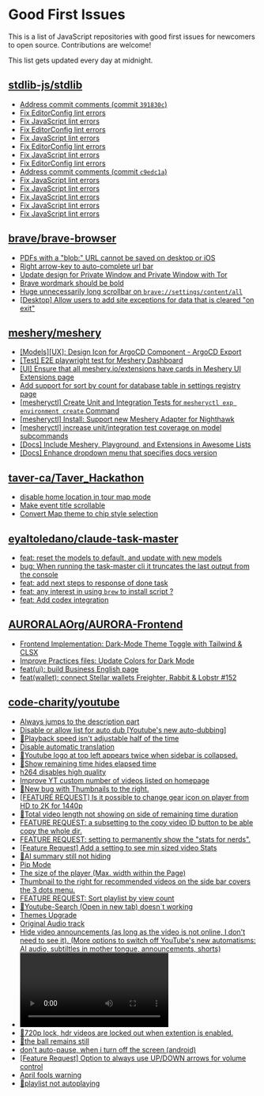 # Good First Issues

This is a list of JavaScript repositories with good first issues for newcomers to open source. Contributions are welcome!

This list gets updated every day at midnight.

## [stdlib-js/stdlib](https://github.com/stdlib-js/stdlib)

- [Address commit comments (commit `391830c`)](https://github.com/stdlib-js/stdlib/issues/7183)
- [Fix EditorConfig lint errors](https://github.com/stdlib-js/stdlib/issues/7182)
- [Fix JavaScript lint errors](https://github.com/stdlib-js/stdlib/issues/7115)
- [Fix EditorConfig lint errors](https://github.com/stdlib-js/stdlib/issues/7110)
- [Fix JavaScript lint errors](https://github.com/stdlib-js/stdlib/issues/7085)
- [Fix EditorConfig lint errors](https://github.com/stdlib-js/stdlib/issues/7077)
- [Fix JavaScript lint errors](https://github.com/stdlib-js/stdlib/issues/7070)
- [Fix EditorConfig lint errors](https://github.com/stdlib-js/stdlib/issues/6354)
- [Address commit comments (commit `c9edc1a`)](https://github.com/stdlib-js/stdlib/issues/7049)
- [Fix JavaScript lint errors](https://github.com/stdlib-js/stdlib/issues/7024)
- [Fix JavaScript lint errors](https://github.com/stdlib-js/stdlib/issues/7019)
- [Fix JavaScript lint errors](https://github.com/stdlib-js/stdlib/issues/6993)
- [Fix JavaScript lint errors](https://github.com/stdlib-js/stdlib/issues/6976)
- [Fix JavaScript lint errors](https://github.com/stdlib-js/stdlib/issues/6956)

## [brave/brave-browser](https://github.com/brave/brave-browser)

- [PDFs with a "blob:" URL cannot be saved on desktop or iOS](https://github.com/brave/brave-browser/issues/46348)
- [Right arrow-key to auto-complete url bar](https://github.com/brave/brave-browser/issues/44927)
- [Update design for Private Window and Private Window with Tor](https://github.com/brave/brave-browser/issues/44909)
- [Brave wordmark should be bold](https://github.com/brave/brave-browser/issues/41637)
- [Huge unnecessarily long scrollbar on `brave://settings/content/all`](https://github.com/brave/brave-browser/issues/44696)
- [[Desktop] Allow users to add site exceptions for data that is cleared "on exit"](https://github.com/brave/brave-browser/issues/10493)

## [meshery/meshery](https://github.com/meshery/meshery)

- [[Models][UX]: Design Icon for ArgoCD Component - ArgoCD Export](https://github.com/meshery/meshery/issues/10294)
- [[Test] E2E playwright test for Meshery Dashboard](https://github.com/meshery/meshery/issues/14565)
- [[UI] Ensure that all meshery.io/extensions have cards in Meshery UI Extensions page](https://github.com/meshery/meshery/issues/13623)
- [Add support for sort by count for database table in settings registry page](https://github.com/meshery/meshery/issues/13958)
- [[mesheryctl] Create Unit and Integration Tests for `mesheryctl exp environment create` Command](https://github.com/meshery/meshery/issues/12138)
- [[mesheryctl] Install: Support new Meshery Adapter for Nighthawk](https://github.com/meshery/meshery/issues/10371)
- [[mesheryctl] increase unit/integration test coverage on model subcommands](https://github.com/meshery/meshery/issues/14042)
- [[Docs] Include Meshery, Playground, and Extensions in Awesome Lists](https://github.com/meshery/meshery/issues/13426)
- [[Docs] Enhance dropdown menu that specifies docs version](https://github.com/meshery/meshery/issues/9227)

## [taver-ca/Taver_Hackathon](https://github.com/taver-ca/Taver_Hackathon)

- [disable home location in tour map mode](https://github.com/taver-ca/Taver_Hackathon/issues/141)
- [Make event title scrollable](https://github.com/taver-ca/Taver_Hackathon/issues/130)
- [Convert Map theme to chip style selection](https://github.com/taver-ca/Taver_Hackathon/issues/135)

## [eyaltoledano/claude-task-master](https://github.com/eyaltoledano/claude-task-master)

- [feat: reset the models to default, and update with new models](https://github.com/eyaltoledano/claude-task-master/issues/476)
- [bug: When running the task-master cli it truncates the last output from the console](https://github.com/eyaltoledano/claude-task-master/issues/553)
- [feat: add next steps to response of done task](https://github.com/eyaltoledano/claude-task-master/issues/235)
- [feat: any interest in using `brew` to install script ?](https://github.com/eyaltoledano/claude-task-master/issues/538)
- [feat: Add codex integration](https://github.com/eyaltoledano/claude-task-master/issues/524)

## [AURORALAOrg/AURORA-Frontend](https://github.com/AURORALAOrg/AURORA-Frontend)

- [Frontend Implementation: Dark-Mode Theme Toggle with Tailwind & CLSX](https://github.com/AURORALAOrg/AURORA-Frontend/issues/160)
- [Improve Practices files: Update Colors for Dark Mode](https://github.com/AURORALAOrg/AURORA-Frontend/issues/208)
- [feat(ui): build Business English page](https://github.com/AURORALAOrg/AURORA-Frontend/issues/158)
- [feat(wallet): connect Stellar wallets Freighter, Rabbit & Lobstr #152](https://github.com/AURORALAOrg/AURORA-Frontend/issues/199)

## [code-charity/youtube](https://github.com/code-charity/youtube)

- [Always jumps to the description part](https://github.com/code-charity/youtube/issues/2499)
- [Disable or allow list for auto dub     [Youtube's new auto-dubbing]](https://github.com/code-charity/youtube/issues/2843)
- [🐞Playback speed isn't adjustable half of the time](https://github.com/code-charity/youtube/issues/2977)
- [Disable automatic translation](https://github.com/code-charity/youtube/issues/2767)
- [🐞Youtube logo at top left appears twice when sidebar is collapsed.](https://github.com/code-charity/youtube/issues/2939)
- [🐞Show remaining time hides elapsed time](https://github.com/code-charity/youtube/issues/2976)
- [h264 disables high quality](https://github.com/code-charity/youtube/issues/2973)
- [Improve YT custom number of videos listed on homepage](https://github.com/code-charity/youtube/issues/2910)
- [🐞New bug with Thumbnails to the right.](https://github.com/code-charity/youtube/issues/2972)
- [[FEATURE REQUEST] Is it possible to change gear icon on player from HD to 2K for 1440p](https://github.com/code-charity/youtube/issues/2971)
- [🐞Total video length not showing on side of remaining time duration](https://github.com/code-charity/youtube/issues/2951)
- [FEATURE REQUEST: a subsetting to the copy video ID button to be able copy the whole dir.](https://github.com/code-charity/youtube/issues/2969)
- [FEATURE REQUEST: setting to permanently show the "stats for nerds".](https://github.com/code-charity/youtube/issues/2967)
- [[Feature Request] Add a setting to see min sized video Stats](https://github.com/code-charity/youtube/issues/2968)
- [🐞AI summary still not hiding](https://github.com/code-charity/youtube/issues/2966)
- [Pip Mode](https://github.com/code-charity/youtube/issues/2964)
- [The size of the player (Max. width within the Page)](https://github.com/code-charity/youtube/issues/2963)
- [Thumbnail to the right for recommended videos on the side bar covers the 3 dots menu.](https://github.com/code-charity/youtube/issues/2962)
- [FEATURE REQUEST: Sort playlist by view count](https://github.com/code-charity/youtube/issues/2927)
- [🐞Youtube-Search (Open in new tab) doesn`t working](https://github.com/code-charity/youtube/issues/2959)
- [Themes Upgrade](https://github.com/code-charity/youtube/issues/2955)
- [Original Audio track](https://github.com/code-charity/youtube/issues/2716)
- [ Hide video announcements (as long as the video is not online, I don't need to see it).  (More options to switch off YouTube's new automatisms: AI audio, subtiltles in mother tongue, announcements, shorts)](https://github.com/code-charity/youtube/issues/2613)
- [<video> Player buttons to be added</video>](https://github.com/code-charity/youtube/issues/1445)
- [🐞720p lock, hdr videos are locked out when extention is enabled.](https://github.com/code-charity/youtube/issues/2953)
- [🐞the ball remains still](https://github.com/code-charity/youtube/issues/2952)
- [don't auto-pause, when i turn off the screen (android)](https://github.com/code-charity/youtube/issues/2937)
- [[Feature Request] Option to always use UP/DOWN arrows for volume control](https://github.com/code-charity/youtube/issues/2950)
- [April fools warning](https://github.com/code-charity/youtube/issues/2807)
- [🐞playlist not autoplaying](https://github.com/code-charity/youtube/issues/2908)

